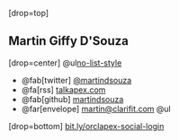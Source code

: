 
[drop=top]
## Martin Giffy D'Souza


[drop=center]
@ul[no-list-style](false)
- @fab[twitter] [@martindsouza](https://twitter.com/martindsouza)
- @fa[rss] [talkapex.com](http://www.talkapex.com)
- @fab[github] [martindsouza](https://github.com/martindsouza)
- @far[envelope] [martin@clarifit.com](mailto:martin@clarifit.com)
@ul


[drop=bottom]
[bit.ly/orclapex-social-login](https://bit.ly/orclapex-social-login)




